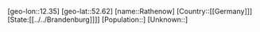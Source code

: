 ﻿---
location: [52.62,12.35]
type: City
tags:
- geo/City


SpocWebEntityId: 33642
isDeleted: false
confidential: public

---
[geo-lon::12.35]
[geo-lat::52.62]
[name::Rathenow]
[Country::[[Germany]]]
[State:[[../../Brandenburg]]]]
[Population::]
[Unknown::]

